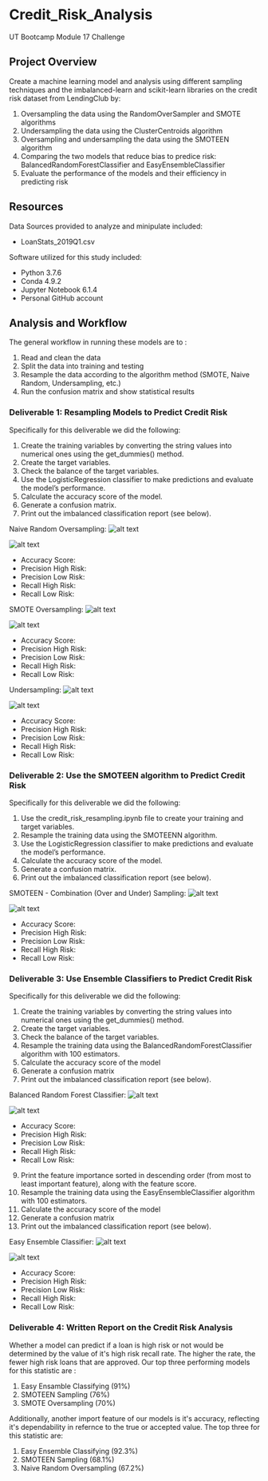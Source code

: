 # Credit_Risk_Analysis

UT Bootcamp Module 17 Challenge

## Project Overview
Create a machine learning model and analysis using different sampling techniques and the imbalanced-learn and scikit-learn libraries on the credit risk dataset from LendingClub by:
1. Oversampling the data using the RandomOverSampler and SMOTE algorithms
2. Undersampling the data using the ClusterCentroids algorithm
3. Oversampling and undersampling the data using the SMOTEEN algorithm
4. Comparing the two models that reduce bias to predice risk: BalancedRandomForestClassifier and EasyEnsembleClassifier
5. Evaluate the performance of the models and their efficiency in predicting risk 

## Resources
Data Sources provided to analyze and minipulate included:
- LoanStats_2019Q1.csv

Software utilized for this study included: 
- Python 3.7.6 
- Conda 4.9.2 
- Jupyter Notebook 6.1.4
- Personal GitHub account

## Analysis and Workflow
The general workflow in running these models are to :
1. Read and clean the data
2. Split the data into training and testing
3. Resample the data according to the algorithm method (SMOTE, Naive Random, Undersampling, etc.)
4. Run the confusion matrix and show statistical results

### Deliverable 1: Resampling Models to Predict Credit Risk

Specifically for this deliverable we did the following:
1. Create the training variables by converting the string values into numerical ones using the get_dummies() method.
2. Create the target variables.
3. Check the balance of the target variables.
4. Use the LogisticRegression classifier to make predictions and evaluate the model’s performance.
5. Calculate the accuracy score of the model.
6. Generate a confusion matrix.
7. Print out the imbalanced classification report (see below).

Naive Random Oversampling:
![alt text](https://github.com/austin020269/Credit_Risk_Analysis/blob/main/Deli1_1a.PNG)

![alt text](https://github.com/austin020269/Credit_Risk_Analysis/blob/main/Deli1_1.PNG)
- Accuracy Score:
- Precision High Risk:
- Precision Low Risk:
- Recall High Risk:
- Recall Low Risk:

SMOTE Oversampling:
![alt text](https://github.com/austin020269/Credit_Risk_Analysis/blob/main/Deli1_2a.PNG)

![alt text](https://github.com/austin020269/Credit_Risk_Analysis/blob/main/Deli1_2.PNG)
- Accuracy Score:
- Precision High Risk:
- Precision Low Risk:
- Recall High Risk:
- Recall Low Risk:


Undersampling:
![alt text](https://github.com/austin020269/Credit_Risk_Analysis/blob/main/Deli1_3a.PNG)

![alt text](https://github.com/austin020269/Credit_Risk_Analysis/blob/main/Deli1_3.PNG)
- Accuracy Score:
- Precision High Risk:
- Precision Low Risk:
- Recall High Risk:
- Recall Low Risk:


### Deliverable 2: Use the SMOTEEN algorithm to Predict Credit Risk

Specifically for this deliverable we did the following:
1. Use the credit_risk_resampling.ipynb file to create your training and target variables.
2. Resample the training data using the SMOTEENN algorithm.
3. Use the LogisticRegression classifier to make predictions and evaluate the model’s performance.
4. Calculate the accuracy score of the model.
6. Generate a confusion matrix.
7. Print out the imbalanced classification report (see below).

SMOTEEN - Combination (Over and Under) Sampling:
![alt text](https://github.com/austin020269/Credit_Risk_Analysis/blob/main/Deli2_1a.PNG)

![alt text](https://github.com/austin020269/Credit_Risk_Analysis/blob/main/Deli2_1.PNG)
- Accuracy Score:
- Precision High Risk:
- Precision Low Risk:
- Recall High Risk:
- Recall Low Risk:


### Deliverable 3: Use Ensemble Classifiers to Predict Credit Risk
Specifically for this deliverable we did the following:
1. Create the training variables by converting the string values into numerical ones using the get_dummies() method.
2. Create the target variables.
3. Check the balance of the target variables.
4. Resample the training data using the BalancedRandomForestClassifier algorithm with 100 estimators.
5. Calculate the accuracy score of the model
6. Generate a confusion matrix
7. Print out the imbalanced classification report (see below).

Balanced Random Forest Classifier:
![alt text](https://github.com/austin020269/Credit_Risk_Analysis/blob/main/Deli3_1a.PNG)

![alt text](https://github.com/austin020269/Credit_Risk_Analysis/blob/main/Deli3_1.PNG)
- Accuracy Score:
- Precision High Risk:
- Precision Low Risk:
- Recall High Risk:
- Recall Low Risk:

9. Print the feature importance sorted in descending order (from most to least important feature), along with the feature score.
10. Resample the training data using the EasyEnsembleClassifier algorithm with 100 estimators.
11. Calculate the accuracy score of the model
12. Generate a confusion matrix
13. Print out the imbalanced classification report (see below).

Easy Ensemble Classifier:
![alt text](https://github.com/austin020269/Credit_Risk_Analysis/blob/main/Deli3_2a.PNG)

![alt text](https://github.com/austin020269/Credit_Risk_Analysis/blob/main/Deli3_2.PNG)
- Accuracy Score:
- Precision High Risk:
- Precision Low Risk:
- Recall High Risk:
- Recall Low Risk:

### Deliverable 4: Written Report on the Credit Risk Analysis
Whether a model can predict if a loan is high risk or not would be determined by the value of it's high risk recall rate.  The higher the rate, the fewer high risk loans that are approved.  Our top three performing models for this statistic are :
1. Easy Ensamble Classifying (91%)
2. SMOTEEN Sampling (76%)
3. SMOTE Oversampling (70%)

Additionally, another import feature of our models is it's accuracy, reflecting it's dependability in refernce to the true or accepted value.  The top three for this statistic are:
1. Easy Ensemble Classifying (92.3%)
2. SMOTEEN Sampling (68.1%)
3. Naive Random Oversampling (67.2%)

